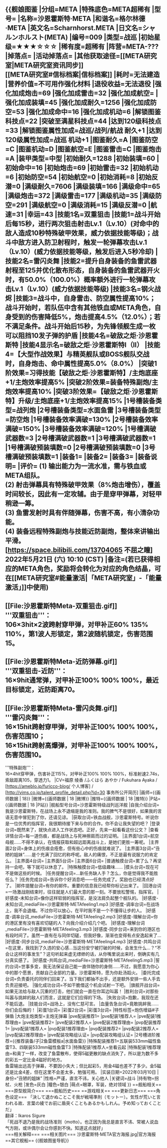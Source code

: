 {{舰娘图鉴
|分组=META
|特殊底色=META超稀有
|型号=
|名称=沙恩霍斯特·META
|和谐名=格尔林德·META
|英文名=Scharnhorst.META
|日文名=シャルンホルスト(META)
|编号=009
|类型=战巡
|初始星级=★★★☆☆☆
|稀有度=超稀有
|阵营=META-???
|掉落点=
|活动掉落点=
|其他获取途径=[[META研究室|META研究室资讯同步]]<br>[[META研究室#信标档案|信标档案]]
|耗时=无法建造
|营养价值=不可用作强化材料
|退役收益=无法退役
|强化加成炮击=69
|强化加成雷击=32
|强化加成航空=
|强化加成装填=45
|强化加成耐久=1256
|强化加成防空=53
|强化加成命中=16
|强化加成机动=6
|解锁图鉴科技点=22
|突破至满星科技点=44
|达到120级科技点=33
|解锁图鉴属性加成=战巡/战列/航战 耐久+1
|达到120级属性加成=战巡 机动+1
|图鉴耐久=A
|图鉴防空=C
|图鉴机动=D
|图鉴航空=E
|图鉴雷击=C
|图鉴炮击=A
|装甲类型=中型
|初始耐久=1288
|初始装填=60
|初始命中=16
|初始炮击=69
|初始雷击=32
|初始机动=6
|初始防空=54
|初始航空=0
|初始消耗=8
|初始反潜=0
|满级耐久=7606
|满级装填=166
|满级命中=65
|满级炮击=372
|满级雷击=177
|满级机动=35
|满级防空=291
|满级航空=0
|满级消耗=15
|满级反潜=0
|航速=31
|幸运=43
|技能1名=双重狙击
|技能1=战斗开始后每15秒，进行两次狙击射击Lv.1（Lv.10）(对命中的敌人造成10秒特殊破甲效果，威力依据技能等级)；战斗中敌方进入防卫射程时，触发一轮弹幕攻击Lv.1（Lv.10）(威力依据技能等级，触发后进入5秒冷却)
|技能2名=雷闪炎舞
|技能2=提升自身装备的鱼雷武器射程至125并优化散布形态，自身装备的鱼雷武器开火时，有50.0%（100.0%）概率额外进行一轮弹幕攻击Lv.1（Lv.10）(威力依据技能等级)
|技能3名=钢火战烬
|技能3=战斗中，自身雷击、防空属性提高10%；战斗开始时，若队伍中含有其他铁血或META角色，自身受到的伤害降低5%，炮击提高4.5%（12.0%）；若不满足条件。战斗开始后15秒，为先锋领舰生成一枚可以阻挡10发子弹的护盾
|技能4名=破敌之炬·沙恩霍斯特
|技能4显示名=破敌之炬·沙恩霍斯特I（II）
|技能4=【大型作战效果】与精英舰队或BOSS舰队交战时，自身炮击、命中属性提高5.0%（8.0%）
|突破1阶效果=习得技能【破敌之炬·沙恩霍斯特】/主炮底座+1/主炮效率提高5%
|突破2阶效果=装备特殊副炮/主炮效率提高10%
|突破3阶效果=【破敌之炬·沙恩霍斯特】升级/主炮底座+1/主炮效率提高15%
|1号槽装备类型=战列炮
|2号槽装备类型=水面鱼雷
|3号槽装备类型=防空炮
|1号槽装备效率满破=130%
|2号槽装备效率满破=150%
|3号槽装备效率满破=120%
|1号槽满破武器数=3
|2号槽满破武器数=1
|3号槽满破武器数=1
|1号槽满破预装填数=0
|2号槽满破预装填数=0
|3号槽满破预装填数=1
|装备1=
|装备2=
|装备3=
|装备说明=
|评价=
(1) 输出能力为一流水准，需与铁血或META组队。<br>(2) 射击弹幕具有特殊破甲效果（8%炮击增伤），覆盖时间较长，因此有一定攻辅。由于是穿甲弹幕，对轻甲稍逊一筹。<br>(3) 鱼雷发射时具有伴随弹幕，伤害不高，有小清杂功能。<br>(4) 装备远程特殊副炮与技能近防副炮，整体来讲输出平滑。<br>
[https://space.bilibili.com/13704065 不屈之瞳] 2022年5月21日 (六) 10:10 (CST)
|备注=(若已获得相应的META角色，奖励将会转化为对应的角色结晶，可在[[META研究室#能量激活|「META研究室」-「能量激活」]]中使用)
----
[[File:沙恩霍斯特Meta-双重狙击.gif]]<br>
'''双重狙击'''：<br>
106×3hit×2波跨射穿甲弹，对甲补正60% 135% 110%，第1波人形锁定，第2波随机锁定，伤害范围15。
----
[[File:沙恩霍斯特Meta-近防弹幕.gif]]<br>
'''双重狙击-近防'''：<br>
16×9hit通常弹，对甲补正100% 100% 100%，最近目标锁定，近防距离70。
----
[[File:沙恩霍斯特Meta-雷闪炎舞.gif]]<br>
'''雷闪炎舞'''：<br>
16×15hit跨射穿甲弹，对甲补正100% 100% 100%，伤害范围10；<br>
16×15hit跨射高爆弹，对甲补正100% 100% 100%，伤害范围10。
----
'''特殊副炮'''：<br>
16×4hit穿甲弹，伤害补正115%，对甲补正100% 100% 100%，标准射速2.74s，索敌距离105，穿透力1。
|CV=福原 绫香 /ふくはら あやか / Fukuhara Ayaka / [https://ameblo.jp/furicco-blog/ 个人博客] / [http://vims.co.jp/talent_profile_detail.php?id=30 事务所公开简历]
|画师={{画师数据 | 18}}
|微博={{画师数据 | 18 |微博}}
|推特={{画师数据 | 18 |推特}}
|P站={{画师数据 | 18 |P站}}
|舰船型号台词=沙恩霍斯特级战列巡洋舰
|自我介绍台词=我是沙恩霍斯特，在战场上永不退缩是我的准则。我的脾气不是很好，如果我的言语无意中冒犯到了你，还请见谅。
|获取台词=铁血战舰，沙恩霍斯特号。听说你是一位优秀的指挥官，我很期待接下来与你的合作。你不会让我失望的吧？
|登录台词=既然来了，就快点进入工作状态吧。正好，先来一起看看这份公文？
|查看详情台词=每一道伤痕，都是战场上与死神擦肩而过的证明。
|主界面1台词=航空母舰……不得不承认，在情报获取和超远距离战斗上，是她们更胜一筹呢。
|主界面2台词=身体上的伤痕会痊愈，但有些心中的伤痕就难说了。
|主界面3台词=“丑陋的姐妹”……是个充满了回忆的称呼呢。敌人的痛恨，不正是最有说服力的肯定么。
|主界面4台词=
|主界面5台词=
|主界面6台词= 
|普通触摸台词=累了么？再坚持一会吧，等下就可以休息了。
|特殊触摸台词=低级趣味……
|摸头台词=现在可不是做这些的时候。
|任务提醒台词=…新任务缺人手？怎么，你是觉得我不能胜任么？
|任务完成台词=告诉你个好消息吧——任务完成了。奖励也已经清点好了。
|邮件提醒台词=有你的邮件。重要的信息我已经帮你标记出来了。
|回港台词=一场激战刚结束时，往往就是人们最大意的那一刻。不要放松警惕，指挥官。
|好感度-未知台词=像你这样软弱的指挥官，是没法肩负起整个舰队的。
|好感度-未知台词_mediaFile=沙恩霍斯特·METAfeeling1.mp3
|好感度-调率台词=在战场上，我不会退缩。不过你可以放心，在平时我不是一个不懂得让步的人。
|好感度-调率台词_mediaFile=沙恩霍斯特·METAfeeling2.mp3
|好感度-理解台词=你的港区里有没有喜欢切磋的人？向我介绍介绍几个吧。
|好感度-理解台词_mediaFile=沙恩霍斯特·METAfeeling3.mp3
|好感度-同步台词=来到你的港区也有段时间了。虽然一直有在与同伴切磋，但我好像，渐渐也变得有点安逸起来了…
|好感度-同步台词_mediaFile=沙恩霍斯特·METAfeeling4.mp3
|好感度-共鸣台词=在这里，我找到了久违的安心感…当这份安宁被打破的时候，会发生什么…？“不会让这样的事发生”？这句听起来虚无缥缈的话，从你嘴里说出来时，倒确实有几分真实感了。
|好感度-共鸣台词_mediaFile=沙恩霍斯特·METAfeeling5.mp3
|誓约台词=世事多变，我无法保证自己能一直伴随你的身侧……不过，我愿意为你心中的那个愿景，贡献自己全部的力量。沙恩霍斯特，愿为你赴汤蹈火。
|委托完成台词=负责委托的同伴们回来了。当下我们都抽不出手，还是额外安排一些人手去负责迎接吧。
|强化成功台词=不如干脆借这个机会试射一下吧。
|旗舰开战台词=如果无法给与敌人沉重的打击，他们就会一直在你耳边叫嚣！
|胜利台词=对那些叫嚣与挑衅的敌人们而言，这就是它们应得的下场。
|失败台词=抱歉，我现在还不能后退。
|技能台词=战场上，没有仁慈可言。
|血量告急台词=竟敢挑衅我……你们会后悔的！
|彩蛋1台词=
|彩蛋2台词=
|彩蛋3台词=
|特性标签=炮伤增益#子弹盾
|大炮主炮类型=主炮无弹幕
|pve配装推荐1=
|pve配装1推荐人=
|pve配装1推荐理由=
|pve配装推荐2=
|pve配装2推荐人=
|pve配装2推荐理由=
|pvp配装推荐1=
|pvp配装1推荐人=
|pvp配装1推荐理由=
|pvp配装推荐2=
|pvp配装2推荐人=
|pvp配装2推荐理由=
|pve配装攻略组认证=
|pvp配装攻略组认证=
|2号槽进阶推荐={{推荐装备/子|2鱼雷模板a|水面鱼雷}}
|特殊配装推荐1=五联装533mm磁性鱼雷T3、四联装533mm磁性鱼雷T3
|特殊配装1推荐人=坐看云起
|特殊配装1推荐理由=和奥丁一样，改变了鱼雷散布，使得5磁更散的缺点消失了，所以是为数不多的彩五一定比金4磁好的地方。<br>
鱼雷输出远高于弹幕，不要因小失大；但比起彩5，用金4磁也差不了多少。金5磁还是比金4差，但在这里不会差太多，勉强可用。
|实装日期=2022年03月10日
|身份=“丑陋的姐妹”
|性格=严谨，直言不讳，关心他人
|关键词=战斗
|持有物=拐杖、火枪
|发色=灰白
|瞳色=银白
|萌点=眼罩，军装，绝对领域
}}
==舰船相关==
===原型舰简介===
===舰船历史===
==游戏相关==
===更新日志===
===角色设定===
「決して退かぬことこそ我が戦場準則（モットー）。気性が荒いと言われる故、言葉の綾でお前に盾突くこともあるかもしれん。予め知っておくことだ」<br>
翻译：Ikaros Sigure<br>
「死战不退乃是我的战场准则（motto）。也正因为我总是直言不讳、常被人说血气方刚，或许偶尔会让你感到不快。知道这点就好」<br>
===相关解释===
===相关图片===
<gallery mode="packed" heights="300px">
沙恩霍斯特·META官方海报.jpg|官方海报
</gallery>
==其它舰船==
{{舰娘图鉴导航}}